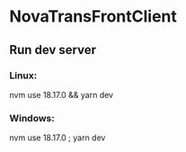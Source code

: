 # NovaTransFrontClient
## Run dev server
### Linux:
nvm use 18.17.0 && yarn dev

### Windows:
nvm use 18.17.0 ; yarn dev
